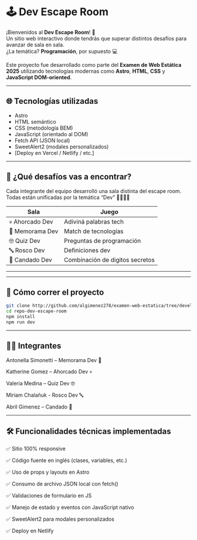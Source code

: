 # 🕹️ Dev Escape Room

¡Bienvenidos al **Dev Escape Room**! 🔐  
Un sitio web interactivo donde tendrás que superar distintos desafíos para avanzar de sala en sala.  
¿La temática? **Programación**, por supuesto 💻

Este proyecto fue desarrollado como parte del **Examen de Web Estática 2025** utilizando tecnologías modernas como **Astro**, **HTML**, **CSS** y **JavaScript DOM-oriented**.

---

## 🌐 Tecnologías utilizadas

- Astro
- HTML semántico
- CSS (metodología BEM)
- JavaScript (orientado al DOM)
- Fetch API (JSON local)
- SweetAlert2 (modales personalizados)
- [Deploy en Vercel / Netlify / etc.]

---

## 🧠 ¿Qué desafíos vas a encontrar?

Cada integrante del equipo desarrolló una sala distinta del escape room. Todas están unificadas por la temática “Dev” 👨‍💻👩‍💻

| Sala              | Juego                           | 
|-------------------|---------------------------------|
| 💀 Ahorcado Dev   | Adiviná palabras tech           |  
| 🧠 Memorama Dev   | Match de tecnologías            |                              
| 🤓 Quiz Dev       | Preguntas de programación       |                              
| 🔤 Rosco Dev      | Definiciones dev                |                               
| 🔐 Candado Dev    | Combinación de digitos secretos |
-------------------------------------------------------

---

## 🚀 Cómo correr el proyecto

```bash
git clone http://github.com/algimenez278/examen-web-estatica/tree/develop
cd repo-dev-escape-room
npm install
npm run dev
```

---

## 👩‍💻 Integrantes

Antonella Simonetti – Memorama Dev 🧠

Katherine Gomez – Ahorcado Dev 💀

Valeria Medina – Quiz Dev 🤓

Miriam Chalañuk - Rosco Dev  🔤

Abril Gimenez – Candado 🔐

---

## 🛠️ Funcionalidades técnicas implementadas

✅ Sitio 100% responsive

✅ Código fuente en inglés (clases, variables, etc.)

✅ Uso de props y layouts en Astro

✅ Consumo de archivo JSON local con fetch()

✅ Validaciones de formulario en JS

✅ Manejo de estado y eventos con JavaScript nativo

✅ SweetAlert2 para modales personalizados

✅ Deploy en Netlify